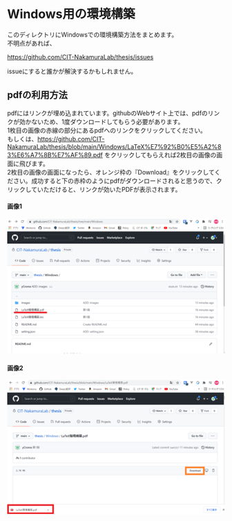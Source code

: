# Windows用の環境構築

このディレクトリにWindowsでの環境構築方法をまとめます。  
不明点があれば、

https://github.com/CIT-NakamuraLab/thesis/issues

issueにすると誰かが解決するかもしれません。

## pdfの利用方法

pdfにはリンクが埋め込まれています。githubのWebサイト上では、pdfのリンクが効かないため、1度ダウンロードしてもらう必要があります。  
1枚目の画像の赤線の部分にあるpdfへのリンクをクリックしてください。  
もしくは、https://github.com/CIT-NakamuraLab/thesis/blob/main/Windows/LaTeX%E7%92%B0%E5%A2%83%E6%A7%8B%E7%AF%89.pdf をクリックしてもらえれば2枚目の画像の画面に飛びます。  
2枚目の画像の画面になったら、オレンジ枠の『Download』をクリックしてください。成功すると下の赤枠のようにpdfがダウンロードされると思うので、クリックしていただけると、リンクが効いたPDFが表示されます。

#### 画像1
![repository.png](./repository.png)

#### 画像2
![download_pdf.png](./download_pdf.png)
